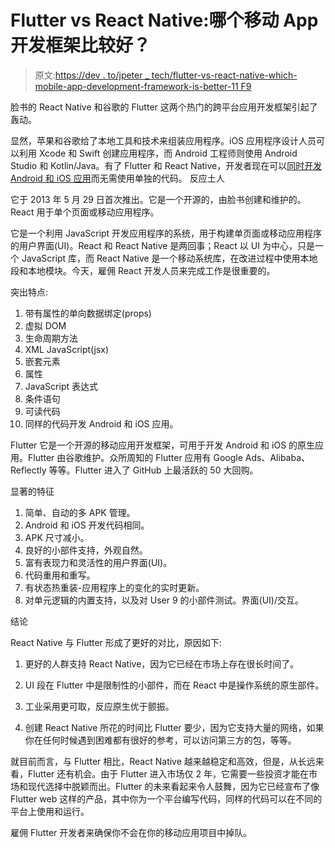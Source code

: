 # Flutter vs React Native:哪个移动 App 开发框架比较好？

> 原文:[https://dev . to/jpeter _ tech/flutter-vs-react-native-which-mobile-app-development-framework-is-better-11 F9](https://dev.to/jpeter_tech/flutter-vs-react-native-which-mobile-app-development-framework-is-better-11f9)

脸书的 React Native 和谷歌的 Flutter 这两个热门的跨平台应用开发框架引起了轰动。

显然，苹果和谷歌给了本地工具和技术来组装应用程序。iOS 应用程序设计人员可以利用 Xcode 和 Swift 创建应用程序，而 Android 工程师则使用 Android Studio 和 Kotlin/Java。有了 Flutter 和 React Native，开发者现在可以[同时开发 Android 和 iOS 应用](https://www.i-webservices.com/mobility/android-application-development/)而无需使用单独的代码。
反应土人

它于 2013 年 5 月 29 日首次推出。它是一个开源的，由脸书创建和维护的。React 用于单个页面或移动应用程序。

它是一个利用 JavaScript 开发应用程序的系统，用于构建单页面或移动应用程序的用户界面(UI)。React 和 React Native 是两回事；React 以 UI 为中心，只是一个 JavaScript 库，而 React Native 是一个移动系统库，在改进过程中使用本地段和本地模块。今天，雇佣 React 开发人员来完成工作是很重要的。

突出特点:

1.  带有属性的单向数据绑定(props)
2.  虚拟 DOM
3.  生命周期方法
4.  XML JavaScript(jsx)
5.  嵌套元素
6.  属性
7.  JavaScript 表达式
8.  条件语句
9.  可读代码
10.  同样的代码开发 Android 和 iOS 应用。

Flutter
它是一个开源的移动应用开发框架，可用于开发 Android 和 iOS 的原生应用。Flutter 由谷歌维护。众所周知的 Flutter 应用有 Google Ads、Alibaba、Reflectly 等等。Flutter 进入了 GitHub 上最活跃的 50 大回购。

显著的特征

1.  简单、自动的多 APK 管理。
2.  Android 和 iOS 开发代码相同。
3.  APK 尺寸减小。
4.  良好的小部件支持，外观自然。
5.  富有表现力和灵活性的用户界面(UI)。
6.  代码重用和重写。
7.  有状态热重装-应用程序上的变化的实时更新。
8.  对单元逻辑的内置支持，以及对 User 9 的小部件测试。界面(UI)/交互。

结论

React Native 与 Flutter 形成了更好的对比，原因如下:

1.  更好的人群支持 React Native，因为它已经在市场上存在很长时间了。

2.  UI 段在 Flutter 中是限制性的小部件，而在 React 中是操作系统的原生部件。

3.  工业采用更可取，反应原生优于颤振。

4.  创建 React Native 所花的时间比 Flutter 要少，因为它支持大量的网络，如果你在任何时候遇到困难都有很好的参考，可以访问第三方的包，等等。

就目前而言，与 Flutter 相比，React Native 越来越稳定和高效，但是，从长远来看，Flutter 还有机会。由于 Flutter 进入市场仅 2 年，它需要一些投资才能在市场和现代选择中脱颖而出。Flutter 的未来看起来令人鼓舞，因为它已经宣布了像 Flutter web 这样的产品，其中你为一个平台编写代码，同样的代码可以在不同的平台上使用和运行。

雇佣 Flutter 开发者来确保你不会在你的移动应用项目中掉队。